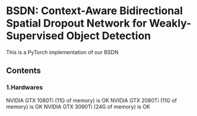 # BSDN: Context-Aware Bidirectional Spatial Dropout Network for Weakly-Supervised Object Detection
This is a PyTorch implementation of our BSDN

## Contents
### 1.Hardwares
NVIDIA GTX 1080Ti (11G of memory) is OK
NVIDIA GTX 2080Ti (11G of memory) is OK
NVIDIA GTX 3090Ti (24G of memory) is OK
